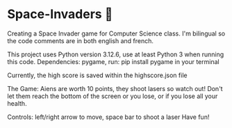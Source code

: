 # Space-Invaders 👾
Creating a Space Invader game for Computer Science class.
I'm bilingual so the code comments are in both english and french.

This project uses Python version 3.12.6, use at least Python 3 when running this code.
Dependencies: pygame, run: pip install pygame in your terminal

Currently, the high score is saved within the highscore.json file

The Game:
Aiens are worth 10 points, they shoot lasers so watch out! Don't let them reach the bottom of the screen or you lose, or if you lose all your health.

Controls: left/right arrow to move, space bar to shoot a laser 
Have fun!

